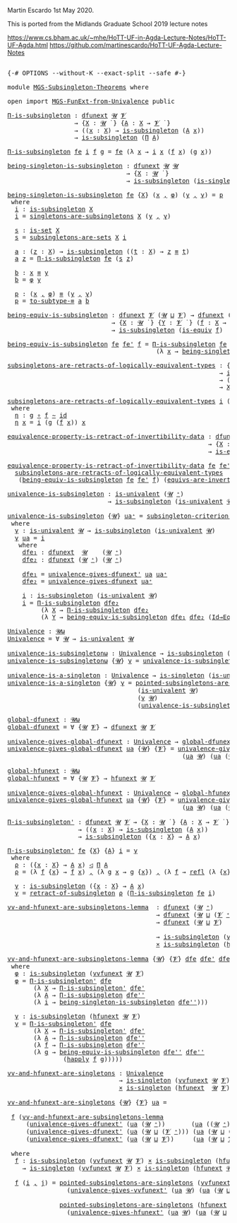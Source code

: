 Martin Escardo 1st May 2020.

This is ported from the Midlands Graduate School 2019 lecture notes

 https://www.cs.bham.ac.uk/~mhe/HoTT-UF-in-Agda-Lecture-Notes/HoTT-UF-Agda.html
 https://github.com/martinescardo/HoTT-UF-Agda-Lecture-Notes

<pre class="Agda">

<a id="256" class="Symbol">{-#</a> <a id="260" class="Keyword">OPTIONS</a> <a id="268" class="Pragma">--without-K</a> <a id="280" class="Pragma">--exact-split</a> <a id="294" class="Pragma">--safe</a> <a id="301" class="Symbol">#-}</a>

<a id="306" class="Keyword">module</a> <a id="313" href="MGS-Subsingleton-Theorems.html" class="Module">MGS-Subsingleton-Theorems</a> <a id="339" class="Keyword">where</a>

<a id="346" class="Keyword">open</a> <a id="351" class="Keyword">import</a> <a id="358" href="MGS-FunExt-from-Univalence.html" class="Module">MGS-FunExt-from-Univalence</a> <a id="385" class="Keyword">public</a>

<a id="Π-is-subsingleton"></a><a id="393" href="MGS-Subsingleton-Theorems.html#393" class="Function">Π-is-subsingleton</a> <a id="411" class="Symbol">:</a> <a id="413" href="MGS-FunExt-from-Univalence.html#2039" class="Function">dfunext</a> <a id="421" href="Universes.html#260" class="Generalizable">𝓤</a> <a id="423" href="Universes.html#262" class="Generalizable">𝓥</a>
                  <a id="443" class="Symbol">→</a> <a id="445" class="Symbol">{</a><a id="446" href="MGS-Subsingleton-Theorems.html#446" class="Bound">X</a> <a id="448" class="Symbol">:</a> <a id="450" href="Universes.html#260" class="Generalizable">𝓤</a> <a id="452" href="Universes.html#403" class="Function Operator">̇</a> <a id="454" class="Symbol">}</a> <a id="456" class="Symbol">{</a><a id="457" href="MGS-Subsingleton-Theorems.html#457" class="Bound">A</a> <a id="459" class="Symbol">:</a> <a id="461" href="MGS-Subsingleton-Theorems.html#446" class="Bound">X</a> <a id="463" class="Symbol">→</a> <a id="465" href="Universes.html#262" class="Generalizable">𝓥</a> <a id="467" href="Universes.html#403" class="Function Operator">̇</a> <a id="469" class="Symbol">}</a>
                  <a id="489" class="Symbol">→</a> <a id="491" class="Symbol">((</a><a id="493" href="MGS-Subsingleton-Theorems.html#493" class="Bound">x</a> <a id="495" class="Symbol">:</a> <a id="497" href="MGS-Subsingleton-Theorems.html#446" class="Bound">X</a><a id="498" class="Symbol">)</a> <a id="500" class="Symbol">→</a> <a id="502" href="MGS-Basic-UF.html#743" class="Function">is-subsingleton</a> <a id="518" class="Symbol">(</a><a id="519" href="MGS-Subsingleton-Theorems.html#457" class="Bound">A</a> <a id="521" href="MGS-Subsingleton-Theorems.html#493" class="Bound">x</a><a id="522" class="Symbol">))</a>
                  <a id="543" class="Symbol">→</a> <a id="545" href="MGS-Basic-UF.html#743" class="Function">is-subsingleton</a> <a id="561" class="Symbol">(</a><a id="562" href="MGS-MLTT.html#3562" class="Function">Π</a> <a id="564" href="MGS-Subsingleton-Theorems.html#457" class="Bound">A</a><a id="565" class="Symbol">)</a>

<a id="568" href="MGS-Subsingleton-Theorems.html#393" class="Function">Π-is-subsingleton</a> <a id="586" href="MGS-Subsingleton-Theorems.html#586" class="Bound">fe</a> <a id="589" href="MGS-Subsingleton-Theorems.html#589" class="Bound">i</a> <a id="591" href="MGS-Subsingleton-Theorems.html#591" class="Bound">f</a> <a id="593" href="MGS-Subsingleton-Theorems.html#593" class="Bound">g</a> <a id="595" class="Symbol">=</a> <a id="597" href="MGS-Subsingleton-Theorems.html#586" class="Bound">fe</a> <a id="600" class="Symbol">(λ</a> <a id="603" href="MGS-Subsingleton-Theorems.html#603" class="Bound">x</a> <a id="605" class="Symbol">→</a> <a id="607" href="MGS-Subsingleton-Theorems.html#589" class="Bound">i</a> <a id="609" href="MGS-Subsingleton-Theorems.html#603" class="Bound">x</a> <a id="611" class="Symbol">(</a><a id="612" href="MGS-Subsingleton-Theorems.html#591" class="Bound">f</a> <a id="614" href="MGS-Subsingleton-Theorems.html#603" class="Bound">x</a><a id="615" class="Symbol">)</a> <a id="617" class="Symbol">(</a><a id="618" href="MGS-Subsingleton-Theorems.html#593" class="Bound">g</a> <a id="620" href="MGS-Subsingleton-Theorems.html#603" class="Bound">x</a><a id="621" class="Symbol">))</a>

<a id="being-singleton-is-subsingleton"></a><a id="625" href="MGS-Subsingleton-Theorems.html#625" class="Function">being-singleton-is-subsingleton</a> <a id="657" class="Symbol">:</a> <a id="659" href="MGS-FunExt-from-Univalence.html#2039" class="Function">dfunext</a> <a id="667" href="Universes.html#260" class="Generalizable">𝓤</a> <a id="669" href="Universes.html#260" class="Generalizable">𝓤</a>
                                <a id="703" class="Symbol">→</a> <a id="705" class="Symbol">{</a><a id="706" href="MGS-Subsingleton-Theorems.html#706" class="Bound">X</a> <a id="708" class="Symbol">:</a> <a id="710" href="Universes.html#260" class="Generalizable">𝓤</a> <a id="712" href="Universes.html#403" class="Function Operator">̇</a> <a id="714" class="Symbol">}</a>
                                <a id="748" class="Symbol">→</a> <a id="750" href="MGS-Basic-UF.html#743" class="Function">is-subsingleton</a> <a id="766" class="Symbol">(</a><a id="767" href="MGS-Basic-UF.html#428" class="Function">is-singleton</a> <a id="780" href="MGS-Subsingleton-Theorems.html#706" class="Bound">X</a><a id="781" class="Symbol">)</a>

<a id="784" href="MGS-Subsingleton-Theorems.html#625" class="Function">being-singleton-is-subsingleton</a> <a id="816" href="MGS-Subsingleton-Theorems.html#816" class="Bound">fe</a> <a id="819" class="Symbol">{</a><a id="820" href="MGS-Subsingleton-Theorems.html#820" class="Bound">X</a><a id="821" class="Symbol">}</a> <a id="823" class="Symbol">(</a><a id="824" href="MGS-Subsingleton-Theorems.html#824" class="Bound">x</a> <a id="826" href="MGS-MLTT.html#2929" class="InductiveConstructor Operator">,</a> <a id="828" href="MGS-Subsingleton-Theorems.html#828" class="Bound">φ</a><a id="829" class="Symbol">)</a> <a id="831" class="Symbol">(</a><a id="832" href="MGS-Subsingleton-Theorems.html#832" class="Bound">y</a> <a id="834" href="MGS-MLTT.html#2929" class="InductiveConstructor Operator">,</a> <a id="836" href="MGS-Subsingleton-Theorems.html#836" class="Bound">γ</a><a id="837" class="Symbol">)</a> <a id="839" class="Symbol">=</a> <a id="841" href="MGS-Subsingleton-Theorems.html#1080" class="Function">p</a>
 <a id="844" class="Keyword">where</a>
  <a id="852" href="MGS-Subsingleton-Theorems.html#852" class="Function">i</a> <a id="854" class="Symbol">:</a> <a id="856" href="MGS-Basic-UF.html#743" class="Function">is-subsingleton</a> <a id="872" href="MGS-Subsingleton-Theorems.html#820" class="Bound">X</a>
  <a id="876" href="MGS-Subsingleton-Theorems.html#852" class="Function">i</a> <a id="878" class="Symbol">=</a> <a id="880" href="MGS-Basic-UF.html#886" class="Function">singletons-are-subsingletons</a> <a id="909" href="MGS-Subsingleton-Theorems.html#820" class="Bound">X</a> <a id="911" class="Symbol">(</a><a id="912" href="MGS-Subsingleton-Theorems.html#832" class="Bound">y</a> <a id="914" href="MGS-MLTT.html#2929" class="InductiveConstructor Operator">,</a> <a id="916" href="MGS-Subsingleton-Theorems.html#836" class="Bound">γ</a><a id="917" class="Symbol">)</a>

  <a id="922" href="MGS-Subsingleton-Theorems.html#922" class="Function">s</a> <a id="924" class="Symbol">:</a> <a id="926" href="MGS-Basic-UF.html#1929" class="Function">is-set</a> <a id="933" href="MGS-Subsingleton-Theorems.html#820" class="Bound">X</a>
  <a id="937" href="MGS-Subsingleton-Theorems.html#922" class="Function">s</a> <a id="939" class="Symbol">=</a> <a id="941" href="MGS-hlevels.html#2545" class="Function">subsingletons-are-sets</a> <a id="964" href="MGS-Subsingleton-Theorems.html#820" class="Bound">X</a> <a id="966" href="MGS-Subsingleton-Theorems.html#852" class="Function">i</a>

  <a id="971" href="MGS-Subsingleton-Theorems.html#971" class="Function">a</a> <a id="973" class="Symbol">:</a> <a id="975" class="Symbol">(</a><a id="976" href="MGS-Subsingleton-Theorems.html#976" class="Bound">z</a> <a id="978" class="Symbol">:</a> <a id="980" href="MGS-Subsingleton-Theorems.html#820" class="Bound">X</a><a id="981" class="Symbol">)</a> <a id="983" class="Symbol">→</a> <a id="985" href="MGS-Basic-UF.html#743" class="Function">is-subsingleton</a> <a id="1001" class="Symbol">((</a><a id="1003" href="MGS-Subsingleton-Theorems.html#1003" class="Bound">t</a> <a id="1005" class="Symbol">:</a> <a id="1007" href="MGS-Subsingleton-Theorems.html#820" class="Bound">X</a><a id="1008" class="Symbol">)</a> <a id="1010" class="Symbol">→</a> <a id="1012" href="MGS-Subsingleton-Theorems.html#976" class="Bound">z</a> <a id="1014" href="MGS-MLTT.html#4207" class="Datatype Operator">≡</a> <a id="1016" href="MGS-Subsingleton-Theorems.html#1003" class="Bound">t</a><a id="1017" class="Symbol">)</a>
  <a id="1021" href="MGS-Subsingleton-Theorems.html#971" class="Function">a</a> <a id="1023" href="MGS-Subsingleton-Theorems.html#1023" class="Bound">z</a> <a id="1025" class="Symbol">=</a> <a id="1027" href="MGS-Subsingleton-Theorems.html#393" class="Function">Π-is-subsingleton</a> <a id="1045" href="MGS-Subsingleton-Theorems.html#816" class="Bound">fe</a> <a id="1048" class="Symbol">(</a><a id="1049" href="MGS-Subsingleton-Theorems.html#922" class="Function">s</a> <a id="1051" href="MGS-Subsingleton-Theorems.html#1023" class="Bound">z</a><a id="1052" class="Symbol">)</a>

  <a id="1057" href="MGS-Subsingleton-Theorems.html#1057" class="Function">b</a> <a id="1059" class="Symbol">:</a> <a id="1061" href="MGS-Subsingleton-Theorems.html#824" class="Bound">x</a> <a id="1063" href="MGS-MLTT.html#4207" class="Datatype Operator">≡</a> <a id="1065" href="MGS-Subsingleton-Theorems.html#832" class="Bound">y</a>
  <a id="1069" href="MGS-Subsingleton-Theorems.html#1057" class="Function">b</a> <a id="1071" class="Symbol">=</a> <a id="1073" href="MGS-Subsingleton-Theorems.html#828" class="Bound">φ</a> <a id="1075" href="MGS-Subsingleton-Theorems.html#832" class="Bound">y</a>

  <a id="1080" href="MGS-Subsingleton-Theorems.html#1080" class="Function">p</a> <a id="1082" class="Symbol">:</a> <a id="1084" class="Symbol">(</a><a id="1085" href="MGS-Subsingleton-Theorems.html#824" class="Bound">x</a> <a id="1087" href="MGS-MLTT.html#2929" class="InductiveConstructor Operator">,</a> <a id="1089" href="MGS-Subsingleton-Theorems.html#828" class="Bound">φ</a><a id="1090" class="Symbol">)</a> <a id="1092" href="MGS-MLTT.html#4207" class="Datatype Operator">≡</a> <a id="1094" class="Symbol">(</a><a id="1095" href="MGS-Subsingleton-Theorems.html#832" class="Bound">y</a> <a id="1097" href="MGS-MLTT.html#2929" class="InductiveConstructor Operator">,</a> <a id="1099" href="MGS-Subsingleton-Theorems.html#836" class="Bound">γ</a><a id="1100" class="Symbol">)</a>
  <a id="1104" href="MGS-Subsingleton-Theorems.html#1080" class="Function">p</a> <a id="1106" class="Symbol">=</a> <a id="1108" href="MGS-Solved-Exercises.html#4076" class="Function">to-subtype-≡</a> <a id="1121" href="MGS-Subsingleton-Theorems.html#971" class="Function">a</a> <a id="1123" href="MGS-Subsingleton-Theorems.html#1057" class="Function">b</a>

<a id="being-equiv-is-subsingleton"></a><a id="1126" href="MGS-Subsingleton-Theorems.html#1126" class="Function">being-equiv-is-subsingleton</a> <a id="1154" class="Symbol">:</a> <a id="1156" href="MGS-FunExt-from-Univalence.html#2039" class="Function">dfunext</a> <a id="1164" href="Universes.html#262" class="Generalizable">𝓥</a> <a id="1166" class="Symbol">(</a><a id="1167" href="Universes.html#260" class="Generalizable">𝓤</a> <a id="1169" href="Agda.Primitive.html#636" class="Primitive Operator">⊔</a> <a id="1171" href="Universes.html#262" class="Generalizable">𝓥</a><a id="1172" class="Symbol">)</a> <a id="1174" class="Symbol">→</a> <a id="1176" href="MGS-FunExt-from-Univalence.html#2039" class="Function">dfunext</a> <a id="1184" class="Symbol">(</a><a id="1185" href="Universes.html#260" class="Generalizable">𝓤</a> <a id="1187" href="Agda.Primitive.html#636" class="Primitive Operator">⊔</a> <a id="1189" href="Universes.html#262" class="Generalizable">𝓥</a><a id="1190" class="Symbol">)</a> <a id="1192" class="Symbol">(</a><a id="1193" href="Universes.html#260" class="Generalizable">𝓤</a> <a id="1195" href="Agda.Primitive.html#636" class="Primitive Operator">⊔</a> <a id="1197" href="Universes.html#262" class="Generalizable">𝓥</a><a id="1198" class="Symbol">)</a>
                            <a id="1228" class="Symbol">→</a> <a id="1230" class="Symbol">{</a><a id="1231" href="MGS-Subsingleton-Theorems.html#1231" class="Bound">X</a> <a id="1233" class="Symbol">:</a> <a id="1235" href="Universes.html#260" class="Generalizable">𝓤</a> <a id="1237" href="Universes.html#403" class="Function Operator">̇</a> <a id="1239" class="Symbol">}</a> <a id="1241" class="Symbol">{</a><a id="1242" href="MGS-Subsingleton-Theorems.html#1242" class="Bound">Y</a> <a id="1244" class="Symbol">:</a> <a id="1246" href="Universes.html#262" class="Generalizable">𝓥</a> <a id="1248" href="Universes.html#403" class="Function Operator">̇</a> <a id="1250" class="Symbol">}</a> <a id="1252" class="Symbol">(</a><a id="1253" href="MGS-Subsingleton-Theorems.html#1253" class="Bound">f</a> <a id="1255" class="Symbol">:</a> <a id="1257" href="MGS-Subsingleton-Theorems.html#1231" class="Bound">X</a> <a id="1259" class="Symbol">→</a> <a id="1261" href="MGS-Subsingleton-Theorems.html#1242" class="Bound">Y</a><a id="1262" class="Symbol">)</a>
                            <a id="1292" class="Symbol">→</a> <a id="1294" href="MGS-Basic-UF.html#743" class="Function">is-subsingleton</a> <a id="1310" class="Symbol">(</a><a id="1311" href="MGS-Equivalences.html#868" class="Function">is-equiv</a> <a id="1320" href="MGS-Subsingleton-Theorems.html#1253" class="Bound">f</a><a id="1321" class="Symbol">)</a>

<a id="1324" href="MGS-Subsingleton-Theorems.html#1126" class="Function">being-equiv-is-subsingleton</a> <a id="1352" href="MGS-Subsingleton-Theorems.html#1352" class="Bound">fe</a> <a id="1355" href="MGS-Subsingleton-Theorems.html#1355" class="Bound">fe&#39;</a> <a id="1359" href="MGS-Subsingleton-Theorems.html#1359" class="Bound">f</a> <a id="1361" class="Symbol">=</a> <a id="1363" href="MGS-Subsingleton-Theorems.html#393" class="Function">Π-is-subsingleton</a> <a id="1381" href="MGS-Subsingleton-Theorems.html#1352" class="Bound">fe</a>
                                        <a id="1424" class="Symbol">(λ</a> <a id="1427" href="MGS-Subsingleton-Theorems.html#1427" class="Bound">x</a> <a id="1429" class="Symbol">→</a> <a id="1431" href="MGS-Subsingleton-Theorems.html#625" class="Function">being-singleton-is-subsingleton</a> <a id="1463" href="MGS-Subsingleton-Theorems.html#1355" class="Bound">fe&#39;</a><a id="1466" class="Symbol">)</a>

<a id="subsingletons-are-retracts-of-logically-equivalent-types"></a><a id="1469" href="MGS-Subsingleton-Theorems.html#1469" class="Function">subsingletons-are-retracts-of-logically-equivalent-types</a> <a id="1526" class="Symbol">:</a> <a id="1528" class="Symbol">{</a><a id="1529" href="MGS-Subsingleton-Theorems.html#1529" class="Bound">X</a> <a id="1531" class="Symbol">:</a> <a id="1533" href="Universes.html#260" class="Generalizable">𝓤</a> <a id="1535" href="Universes.html#403" class="Function Operator">̇</a> <a id="1537" class="Symbol">}</a> <a id="1539" class="Symbol">{</a><a id="1540" href="MGS-Subsingleton-Theorems.html#1540" class="Bound">Y</a> <a id="1542" class="Symbol">:</a> <a id="1544" href="Universes.html#262" class="Generalizable">𝓥</a> <a id="1546" href="Universes.html#403" class="Function Operator">̇</a> <a id="1548" class="Symbol">}</a>
                                                         <a id="1607" class="Symbol">→</a> <a id="1609" href="MGS-Basic-UF.html#743" class="Function">is-subsingleton</a> <a id="1625" href="MGS-Subsingleton-Theorems.html#1529" class="Bound">X</a>
                                                         <a id="1684" class="Symbol">→</a> <a id="1686" class="Symbol">(</a><a id="1687" href="MGS-Subsingleton-Theorems.html#1529" class="Bound">X</a> <a id="1689" href="MGS-MLTT.html#7080" class="Function Operator">⇔</a> <a id="1691" href="MGS-Subsingleton-Theorems.html#1540" class="Bound">Y</a><a id="1692" class="Symbol">)</a>
                                                         <a id="1751" class="Symbol">→</a> <a id="1753" href="MGS-Subsingleton-Theorems.html#1529" class="Bound">X</a> <a id="1755" href="MGS-Retracts.html#480" class="Function Operator">◁</a> <a id="1757" href="MGS-Subsingleton-Theorems.html#1540" class="Bound">Y</a>

<a id="1760" href="MGS-Subsingleton-Theorems.html#1469" class="Function">subsingletons-are-retracts-of-logically-equivalent-types</a> <a id="1817" href="MGS-Subsingleton-Theorems.html#1817" class="Bound">i</a> <a id="1819" class="Symbol">(</a><a id="1820" href="MGS-Subsingleton-Theorems.html#1820" class="Bound">f</a> <a id="1822" href="MGS-MLTT.html#2929" class="InductiveConstructor Operator">,</a> <a id="1824" href="MGS-Subsingleton-Theorems.html#1824" class="Bound">g</a><a id="1825" class="Symbol">)</a> <a id="1827" class="Symbol">=</a> <a id="1829" href="MGS-Subsingleton-Theorems.html#1824" class="Bound">g</a> <a id="1831" href="MGS-MLTT.html#2929" class="InductiveConstructor Operator">,</a> <a id="1833" href="MGS-Subsingleton-Theorems.html#1820" class="Bound">f</a> <a id="1835" href="MGS-MLTT.html#2929" class="InductiveConstructor Operator">,</a> <a id="1837" href="MGS-Subsingleton-Theorems.html#1848" class="Function">η</a>
 <a id="1840" class="Keyword">where</a>
  <a id="1848" href="MGS-Subsingleton-Theorems.html#1848" class="Function">η</a> <a id="1850" class="Symbol">:</a> <a id="1852" href="MGS-Subsingleton-Theorems.html#1824" class="Bound">g</a> <a id="1854" href="MGS-MLTT.html#3813" class="Function Operator">∘</a> <a id="1856" href="MGS-Subsingleton-Theorems.html#1820" class="Bound">f</a> <a id="1858" href="MGS-MLTT.html#6747" class="Function Operator">∼</a> <a id="1860" href="MGS-MLTT.html#3744" class="Function">id</a>
  <a id="1865" href="MGS-Subsingleton-Theorems.html#1848" class="Function">η</a> <a id="1867" href="MGS-Subsingleton-Theorems.html#1867" class="Bound">x</a> <a id="1869" class="Symbol">=</a> <a id="1871" href="MGS-Subsingleton-Theorems.html#1817" class="Bound">i</a> <a id="1873" class="Symbol">(</a><a id="1874" href="MGS-Subsingleton-Theorems.html#1824" class="Bound">g</a> <a id="1876" class="Symbol">(</a><a id="1877" href="MGS-Subsingleton-Theorems.html#1820" class="Bound">f</a> <a id="1879" href="MGS-Subsingleton-Theorems.html#1867" class="Bound">x</a><a id="1880" class="Symbol">))</a> <a id="1883" href="MGS-Subsingleton-Theorems.html#1867" class="Bound">x</a>

<a id="equivalence-property-is-retract-of-invertibility-data"></a><a id="1886" href="MGS-Subsingleton-Theorems.html#1886" class="Function">equivalence-property-is-retract-of-invertibility-data</a> <a id="1940" class="Symbol">:</a> <a id="1942" href="MGS-FunExt-from-Univalence.html#2039" class="Function">dfunext</a> <a id="1950" href="Universes.html#262" class="Generalizable">𝓥</a> <a id="1952" class="Symbol">(</a><a id="1953" href="Universes.html#260" class="Generalizable">𝓤</a> <a id="1955" href="Agda.Primitive.html#636" class="Primitive Operator">⊔</a> <a id="1957" href="Universes.html#262" class="Generalizable">𝓥</a><a id="1958" class="Symbol">)</a> <a id="1960" class="Symbol">→</a> <a id="1962" href="MGS-FunExt-from-Univalence.html#2039" class="Function">dfunext</a> <a id="1970" class="Symbol">(</a><a id="1971" href="Universes.html#260" class="Generalizable">𝓤</a> <a id="1973" href="Agda.Primitive.html#636" class="Primitive Operator">⊔</a> <a id="1975" href="Universes.html#262" class="Generalizable">𝓥</a><a id="1976" class="Symbol">)</a> <a id="1978" class="Symbol">(</a><a id="1979" href="Universes.html#260" class="Generalizable">𝓤</a> <a id="1981" href="Agda.Primitive.html#636" class="Primitive Operator">⊔</a> <a id="1983" href="Universes.html#262" class="Generalizable">𝓥</a><a id="1984" class="Symbol">)</a>
                                                      <a id="2040" class="Symbol">→</a> <a id="2042" class="Symbol">{</a><a id="2043" href="MGS-Subsingleton-Theorems.html#2043" class="Bound">X</a> <a id="2045" class="Symbol">:</a> <a id="2047" href="Universes.html#260" class="Generalizable">𝓤</a> <a id="2049" href="Universes.html#403" class="Function Operator">̇</a> <a id="2051" class="Symbol">}</a> <a id="2053" class="Symbol">{</a><a id="2054" href="MGS-Subsingleton-Theorems.html#2054" class="Bound">Y</a> <a id="2056" class="Symbol">:</a> <a id="2058" href="Universes.html#262" class="Generalizable">𝓥</a> <a id="2060" href="Universes.html#403" class="Function Operator">̇</a> <a id="2062" class="Symbol">}</a> <a id="2064" class="Symbol">(</a><a id="2065" href="MGS-Subsingleton-Theorems.html#2065" class="Bound">f</a> <a id="2067" class="Symbol">:</a> <a id="2069" href="MGS-Subsingleton-Theorems.html#2043" class="Bound">X</a> <a id="2071" class="Symbol">→</a> <a id="2073" href="MGS-Subsingleton-Theorems.html#2054" class="Bound">Y</a><a id="2074" class="Symbol">)</a>
                                                      <a id="2130" class="Symbol">→</a> <a id="2132" href="MGS-Equivalences.html#868" class="Function">is-equiv</a> <a id="2141" href="MGS-Subsingleton-Theorems.html#2065" class="Bound">f</a> <a id="2143" href="MGS-Retracts.html#480" class="Function Operator">◁</a> <a id="2145" href="MGS-Equivalences.html#370" class="Function">invertible</a> <a id="2156" href="MGS-Subsingleton-Theorems.html#2065" class="Bound">f</a>

<a id="2159" href="MGS-Subsingleton-Theorems.html#1886" class="Function">equivalence-property-is-retract-of-invertibility-data</a> <a id="2213" href="MGS-Subsingleton-Theorems.html#2213" class="Bound">fe</a> <a id="2216" href="MGS-Subsingleton-Theorems.html#2216" class="Bound">fe&#39;</a> <a id="2220" href="MGS-Subsingleton-Theorems.html#2220" class="Bound">f</a> <a id="2222" class="Symbol">=</a>
  <a id="2226" href="MGS-Subsingleton-Theorems.html#1469" class="Function">subsingletons-are-retracts-of-logically-equivalent-types</a>
   <a id="2286" class="Symbol">(</a><a id="2287" href="MGS-Subsingleton-Theorems.html#1126" class="Function">being-equiv-is-subsingleton</a> <a id="2315" href="MGS-Subsingleton-Theorems.html#2213" class="Bound">fe</a> <a id="2318" href="MGS-Subsingleton-Theorems.html#2216" class="Bound">fe&#39;</a> <a id="2322" href="MGS-Subsingleton-Theorems.html#2220" class="Bound">f</a><a id="2323" class="Symbol">)</a> <a id="2325" class="Symbol">(</a><a id="2326" href="MGS-Equivalences.html#1862" class="Function">equivs-are-invertible</a> <a id="2348" href="MGS-Subsingleton-Theorems.html#2220" class="Bound">f</a> <a id="2350" href="MGS-MLTT.html#2929" class="InductiveConstructor Operator">,</a> <a id="2352" href="MGS-Equivalences.html#2127" class="Function">invertibles-are-equivs</a> <a id="2375" href="MGS-Subsingleton-Theorems.html#2220" class="Bound">f</a><a id="2376" class="Symbol">)</a>

<a id="univalence-is-subsingleton"></a><a id="2379" href="MGS-Subsingleton-Theorems.html#2379" class="Function">univalence-is-subsingleton</a> <a id="2406" class="Symbol">:</a> <a id="2408" href="MGS-Univalence.html#438" class="Function">is-univalent</a> <a id="2421" class="Symbol">(</a><a id="2422" href="Universes.html#260" class="Generalizable">𝓤</a> <a id="2424" href="Universes.html#181" class="Primitive Operator">⁺</a><a id="2425" class="Symbol">)</a>
                           <a id="2454" class="Symbol">→</a> <a id="2456" href="MGS-Basic-UF.html#743" class="Function">is-subsingleton</a> <a id="2472" class="Symbol">(</a><a id="2473" href="MGS-Univalence.html#438" class="Function">is-univalent</a> <a id="2486" href="Universes.html#260" class="Generalizable">𝓤</a><a id="2487" class="Symbol">)</a>

<a id="2490" href="MGS-Subsingleton-Theorems.html#2379" class="Function">univalence-is-subsingleton</a> <a id="2517" class="Symbol">{</a><a id="2518" href="MGS-Subsingleton-Theorems.html#2518" class="Bound">𝓤</a><a id="2519" class="Symbol">}</a> <a id="2521" href="MGS-Subsingleton-Theorems.html#2521" class="Bound">ua⁺</a> <a id="2525" class="Symbol">=</a> <a id="2527" href="MGS-Solved-Exercises.html#504" class="Function">subsingleton-criterion&#39;</a> <a id="2551" href="MGS-Subsingleton-Theorems.html#2562" class="Function">γ</a>
 <a id="2554" class="Keyword">where</a>
  <a id="2562" href="MGS-Subsingleton-Theorems.html#2562" class="Function">γ</a> <a id="2564" class="Symbol">:</a> <a id="2566" href="MGS-Univalence.html#438" class="Function">is-univalent</a> <a id="2579" href="MGS-Subsingleton-Theorems.html#2518" class="Bound">𝓤</a> <a id="2581" class="Symbol">→</a> <a id="2583" href="MGS-Basic-UF.html#743" class="Function">is-subsingleton</a> <a id="2599" class="Symbol">(</a><a id="2600" href="MGS-Univalence.html#438" class="Function">is-univalent</a> <a id="2613" href="MGS-Subsingleton-Theorems.html#2518" class="Bound">𝓤</a><a id="2614" class="Symbol">)</a>
  <a id="2618" href="MGS-Subsingleton-Theorems.html#2562" class="Function">γ</a> <a id="2620" href="MGS-Subsingleton-Theorems.html#2620" class="Bound">ua</a> <a id="2623" class="Symbol">=</a> <a id="2625" href="MGS-Subsingleton-Theorems.html#2788" class="Function">i</a>
   <a id="2630" class="Keyword">where</a>
    <a id="2640" href="MGS-Subsingleton-Theorems.html#2640" class="Function">dfe₁</a> <a id="2645" class="Symbol">:</a> <a id="2647" href="MGS-FunExt-from-Univalence.html#2039" class="Function">dfunext</a>  <a id="2656" href="MGS-Subsingleton-Theorems.html#2518" class="Bound">𝓤</a>    <a id="2661" class="Symbol">(</a><a id="2662" href="MGS-Subsingleton-Theorems.html#2518" class="Bound">𝓤</a> <a id="2664" href="Universes.html#181" class="Primitive Operator">⁺</a><a id="2665" class="Symbol">)</a>
    <a id="2671" href="MGS-Subsingleton-Theorems.html#2671" class="Function">dfe₂</a> <a id="2676" class="Symbol">:</a> <a id="2678" href="MGS-FunExt-from-Univalence.html#2039" class="Function">dfunext</a> <a id="2686" class="Symbol">(</a><a id="2687" href="MGS-Subsingleton-Theorems.html#2518" class="Bound">𝓤</a> <a id="2689" href="Universes.html#181" class="Primitive Operator">⁺</a><a id="2690" class="Symbol">)</a> <a id="2692" class="Symbol">(</a><a id="2693" href="MGS-Subsingleton-Theorems.html#2518" class="Bound">𝓤</a> <a id="2695" href="Universes.html#181" class="Primitive Operator">⁺</a><a id="2696" class="Symbol">)</a>

    <a id="2703" href="MGS-Subsingleton-Theorems.html#2640" class="Function">dfe₁</a> <a id="2708" class="Symbol">=</a> <a id="2710" href="MGS-FunExt-from-Univalence.html#5377" class="Function">univalence-gives-dfunext&#39;</a> <a id="2736" href="MGS-Subsingleton-Theorems.html#2620" class="Bound">ua</a> <a id="2739" href="MGS-Subsingleton-Theorems.html#2521" class="Bound">ua⁺</a>
    <a id="2747" href="MGS-Subsingleton-Theorems.html#2671" class="Function">dfe₂</a> <a id="2752" class="Symbol">=</a> <a id="2754" href="MGS-FunExt-from-Univalence.html#5683" class="Function">univalence-gives-dfunext</a> <a id="2779" href="MGS-Subsingleton-Theorems.html#2521" class="Bound">ua⁺</a>

    <a id="2788" href="MGS-Subsingleton-Theorems.html#2788" class="Function">i</a> <a id="2790" class="Symbol">:</a> <a id="2792" href="MGS-Basic-UF.html#743" class="Function">is-subsingleton</a> <a id="2808" class="Symbol">(</a><a id="2809" href="MGS-Univalence.html#438" class="Function">is-univalent</a> <a id="2822" href="MGS-Subsingleton-Theorems.html#2518" class="Bound">𝓤</a><a id="2823" class="Symbol">)</a>
    <a id="2829" href="MGS-Subsingleton-Theorems.html#2788" class="Function">i</a> <a id="2831" class="Symbol">=</a> <a id="2833" href="MGS-Subsingleton-Theorems.html#393" class="Function">Π-is-subsingleton</a> <a id="2851" href="MGS-Subsingleton-Theorems.html#2671" class="Function">dfe₂</a>
         <a id="2865" class="Symbol">(λ</a> <a id="2868" href="MGS-Subsingleton-Theorems.html#2868" class="Bound">X</a> <a id="2870" class="Symbol">→</a> <a id="2872" href="MGS-Subsingleton-Theorems.html#393" class="Function">Π-is-subsingleton</a> <a id="2890" href="MGS-Subsingleton-Theorems.html#2671" class="Function">dfe₂</a>
         <a id="2904" class="Symbol">(λ</a> <a id="2907" href="MGS-Subsingleton-Theorems.html#2907" class="Bound">Y</a> <a id="2909" class="Symbol">→</a> <a id="2911" href="MGS-Subsingleton-Theorems.html#1126" class="Function">being-equiv-is-subsingleton</a> <a id="2939" href="MGS-Subsingleton-Theorems.html#2640" class="Function">dfe₁</a> <a id="2944" href="MGS-Subsingleton-Theorems.html#2671" class="Function">dfe₂</a> <a id="2949" class="Symbol">(</a><a id="2950" href="MGS-Univalence.html#372" class="Function">Id→Eq</a> <a id="2956" href="MGS-Subsingleton-Theorems.html#2868" class="Bound">X</a> <a id="2958" href="MGS-Subsingleton-Theorems.html#2907" class="Bound">Y</a><a id="2959" class="Symbol">)))</a>

<a id="Univalence"></a><a id="2964" href="MGS-Subsingleton-Theorems.html#2964" class="Function">Univalence</a> <a id="2975" class="Symbol">:</a> <a id="2977" href="Universes.html#234" class="Primitive">𝓤ω</a>
<a id="2980" href="MGS-Subsingleton-Theorems.html#2964" class="Function">Univalence</a> <a id="2991" class="Symbol">=</a> <a id="2993" class="Symbol">∀</a> <a id="2995" href="MGS-Subsingleton-Theorems.html#2995" class="Bound">𝓤</a> <a id="2997" class="Symbol">→</a> <a id="2999" href="MGS-Univalence.html#438" class="Function">is-univalent</a> <a id="3012" href="MGS-Subsingleton-Theorems.html#2995" class="Bound">𝓤</a>

<a id="univalence-is-subsingletonω"></a><a id="3015" href="MGS-Subsingleton-Theorems.html#3015" class="Function">univalence-is-subsingletonω</a> <a id="3043" class="Symbol">:</a> <a id="3045" href="MGS-Subsingleton-Theorems.html#2964" class="Function">Univalence</a> <a id="3056" class="Symbol">→</a> <a id="3058" href="MGS-Basic-UF.html#743" class="Function">is-subsingleton</a> <a id="3074" class="Symbol">(</a><a id="3075" href="MGS-Univalence.html#438" class="Function">is-univalent</a> <a id="3088" href="Universes.html#260" class="Generalizable">𝓤</a><a id="3089" class="Symbol">)</a>
<a id="3091" href="MGS-Subsingleton-Theorems.html#3015" class="Function">univalence-is-subsingletonω</a> <a id="3119" class="Symbol">{</a><a id="3120" href="MGS-Subsingleton-Theorems.html#3120" class="Bound">𝓤</a><a id="3121" class="Symbol">}</a> <a id="3123" href="MGS-Subsingleton-Theorems.html#3123" class="Bound">γ</a> <a id="3125" class="Symbol">=</a> <a id="3127" href="MGS-Subsingleton-Theorems.html#2379" class="Function">univalence-is-subsingleton</a> <a id="3154" class="Symbol">(</a><a id="3155" href="MGS-Subsingleton-Theorems.html#3123" class="Bound">γ</a> <a id="3157" class="Symbol">(</a><a id="3158" href="MGS-Subsingleton-Theorems.html#3120" class="Bound">𝓤</a> <a id="3160" href="Universes.html#181" class="Primitive Operator">⁺</a><a id="3161" class="Symbol">))</a>

<a id="univalence-is-a-singleton"></a><a id="3165" href="MGS-Subsingleton-Theorems.html#3165" class="Function">univalence-is-a-singleton</a> <a id="3191" class="Symbol">:</a> <a id="3193" href="MGS-Subsingleton-Theorems.html#2964" class="Function">Univalence</a> <a id="3204" class="Symbol">→</a> <a id="3206" href="MGS-Basic-UF.html#428" class="Function">is-singleton</a> <a id="3219" class="Symbol">(</a><a id="3220" href="MGS-Univalence.html#438" class="Function">is-univalent</a> <a id="3233" href="Universes.html#260" class="Generalizable">𝓤</a><a id="3234" class="Symbol">)</a>
<a id="3236" href="MGS-Subsingleton-Theorems.html#3165" class="Function">univalence-is-a-singleton</a> <a id="3262" class="Symbol">{</a><a id="3263" href="MGS-Subsingleton-Theorems.html#3263" class="Bound">𝓤</a><a id="3264" class="Symbol">}</a> <a id="3266" href="MGS-Subsingleton-Theorems.html#3266" class="Bound">γ</a> <a id="3268" class="Symbol">=</a> <a id="3270" href="MGS-Basic-UF.html#1240" class="Function">pointed-subsingletons-are-singletons</a>
                                   <a id="3342" class="Symbol">(</a><a id="3343" href="MGS-Univalence.html#438" class="Function">is-univalent</a> <a id="3356" href="MGS-Subsingleton-Theorems.html#3263" class="Bound">𝓤</a><a id="3357" class="Symbol">)</a>
                                   <a id="3394" class="Symbol">(</a><a id="3395" href="MGS-Subsingleton-Theorems.html#3266" class="Bound">γ</a> <a id="3397" href="MGS-Subsingleton-Theorems.html#3263" class="Bound">𝓤</a><a id="3398" class="Symbol">)</a>
                                   <a id="3435" class="Symbol">(</a><a id="3436" href="MGS-Subsingleton-Theorems.html#3015" class="Function">univalence-is-subsingletonω</a> <a id="3464" href="MGS-Subsingleton-Theorems.html#3266" class="Bound">γ</a><a id="3465" class="Symbol">)</a>

<a id="global-dfunext"></a><a id="3468" href="MGS-Subsingleton-Theorems.html#3468" class="Function">global-dfunext</a> <a id="3483" class="Symbol">:</a> <a id="3485" href="Universes.html#234" class="Primitive">𝓤ω</a>
<a id="3488" href="MGS-Subsingleton-Theorems.html#3468" class="Function">global-dfunext</a> <a id="3503" class="Symbol">=</a> <a id="3505" class="Symbol">∀</a> <a id="3507" class="Symbol">{</a><a id="3508" href="MGS-Subsingleton-Theorems.html#3508" class="Bound">𝓤</a> <a id="3510" href="MGS-Subsingleton-Theorems.html#3510" class="Bound">𝓥</a><a id="3511" class="Symbol">}</a> <a id="3513" class="Symbol">→</a> <a id="3515" href="MGS-FunExt-from-Univalence.html#2039" class="Function">dfunext</a> <a id="3523" href="MGS-Subsingleton-Theorems.html#3508" class="Bound">𝓤</a> <a id="3525" href="MGS-Subsingleton-Theorems.html#3510" class="Bound">𝓥</a>

<a id="univalence-gives-global-dfunext"></a><a id="3528" href="MGS-Subsingleton-Theorems.html#3528" class="Function">univalence-gives-global-dfunext</a> <a id="3560" class="Symbol">:</a> <a id="3562" href="MGS-Subsingleton-Theorems.html#2964" class="Function">Univalence</a> <a id="3573" class="Symbol">→</a> <a id="3575" href="MGS-Subsingleton-Theorems.html#3468" class="Function">global-dfunext</a>
<a id="3590" href="MGS-Subsingleton-Theorems.html#3528" class="Function">univalence-gives-global-dfunext</a> <a id="3622" href="MGS-Subsingleton-Theorems.html#3622" class="Bound">ua</a> <a id="3625" class="Symbol">{</a><a id="3626" href="MGS-Subsingleton-Theorems.html#3626" class="Bound">𝓤</a><a id="3627" class="Symbol">}</a> <a id="3629" class="Symbol">{</a><a id="3630" href="MGS-Subsingleton-Theorems.html#3630" class="Bound">𝓥</a><a id="3631" class="Symbol">}</a> <a id="3633" class="Symbol">=</a> <a id="3635" href="MGS-FunExt-from-Univalence.html#5377" class="Function">univalence-gives-dfunext&#39;</a>
                                               <a id="3708" class="Symbol">(</a><a id="3709" href="MGS-Subsingleton-Theorems.html#3622" class="Bound">ua</a> <a id="3712" href="MGS-Subsingleton-Theorems.html#3626" class="Bound">𝓤</a><a id="3713" class="Symbol">)</a> <a id="3715" class="Symbol">(</a><a id="3716" href="MGS-Subsingleton-Theorems.html#3622" class="Bound">ua</a> <a id="3719" class="Symbol">(</a><a id="3720" href="MGS-Subsingleton-Theorems.html#3626" class="Bound">𝓤</a> <a id="3722" href="Agda.Primitive.html#636" class="Primitive Operator">⊔</a> <a id="3724" href="MGS-Subsingleton-Theorems.html#3630" class="Bound">𝓥</a><a id="3725" class="Symbol">))</a>

<a id="global-hfunext"></a><a id="3729" href="MGS-Subsingleton-Theorems.html#3729" class="Function">global-hfunext</a> <a id="3744" class="Symbol">:</a> <a id="3746" href="Universes.html#234" class="Primitive">𝓤ω</a>
<a id="3749" href="MGS-Subsingleton-Theorems.html#3729" class="Function">global-hfunext</a> <a id="3764" class="Symbol">=</a> <a id="3766" class="Symbol">∀</a> <a id="3768" class="Symbol">{</a><a id="3769" href="MGS-Subsingleton-Theorems.html#3769" class="Bound">𝓤</a> <a id="3771" href="MGS-Subsingleton-Theorems.html#3771" class="Bound">𝓥</a><a id="3772" class="Symbol">}</a> <a id="3774" class="Symbol">→</a> <a id="3776" href="MGS-FunExt-from-Univalence.html#2235" class="Function">hfunext</a> <a id="3784" href="MGS-Subsingleton-Theorems.html#3769" class="Bound">𝓤</a> <a id="3786" href="MGS-Subsingleton-Theorems.html#3771" class="Bound">𝓥</a>

<a id="univalence-gives-global-hfunext"></a><a id="3789" href="MGS-Subsingleton-Theorems.html#3789" class="Function">univalence-gives-global-hfunext</a> <a id="3821" class="Symbol">:</a> <a id="3823" href="MGS-Subsingleton-Theorems.html#2964" class="Function">Univalence</a> <a id="3834" class="Symbol">→</a> <a id="3836" href="MGS-Subsingleton-Theorems.html#3729" class="Function">global-hfunext</a>
<a id="3851" href="MGS-Subsingleton-Theorems.html#3789" class="Function">univalence-gives-global-hfunext</a> <a id="3883" href="MGS-Subsingleton-Theorems.html#3883" class="Bound">ua</a> <a id="3886" class="Symbol">{</a><a id="3887" href="MGS-Subsingleton-Theorems.html#3887" class="Bound">𝓤</a><a id="3888" class="Symbol">}</a> <a id="3890" class="Symbol">{</a><a id="3891" href="MGS-Subsingleton-Theorems.html#3891" class="Bound">𝓥</a><a id="3892" class="Symbol">}</a> <a id="3894" class="Symbol">=</a> <a id="3896" href="MGS-FunExt-from-Univalence.html#5459" class="Function">univalence-gives-hfunext&#39;</a>
                                               <a id="3969" class="Symbol">(</a><a id="3970" href="MGS-Subsingleton-Theorems.html#3883" class="Bound">ua</a> <a id="3973" href="MGS-Subsingleton-Theorems.html#3887" class="Bound">𝓤</a><a id="3974" class="Symbol">)</a> <a id="3976" class="Symbol">(</a><a id="3977" href="MGS-Subsingleton-Theorems.html#3883" class="Bound">ua</a> <a id="3980" class="Symbol">(</a><a id="3981" href="MGS-Subsingleton-Theorems.html#3887" class="Bound">𝓤</a> <a id="3983" href="Agda.Primitive.html#636" class="Primitive Operator">⊔</a> <a id="3985" href="MGS-Subsingleton-Theorems.html#3891" class="Bound">𝓥</a><a id="3986" class="Symbol">))</a>

<a id="Π-is-subsingleton&#39;"></a><a id="3990" href="MGS-Subsingleton-Theorems.html#3990" class="Function">Π-is-subsingleton&#39;</a> <a id="4009" class="Symbol">:</a> <a id="4011" href="MGS-FunExt-from-Univalence.html#2039" class="Function">dfunext</a> <a id="4019" href="Universes.html#260" class="Generalizable">𝓤</a> <a id="4021" href="Universes.html#262" class="Generalizable">𝓥</a> <a id="4023" class="Symbol">→</a> <a id="4025" class="Symbol">{</a><a id="4026" href="MGS-Subsingleton-Theorems.html#4026" class="Bound">X</a> <a id="4028" class="Symbol">:</a> <a id="4030" href="Universes.html#260" class="Generalizable">𝓤</a> <a id="4032" href="Universes.html#403" class="Function Operator">̇</a> <a id="4034" class="Symbol">}</a> <a id="4036" class="Symbol">{</a><a id="4037" href="MGS-Subsingleton-Theorems.html#4037" class="Bound">A</a> <a id="4039" class="Symbol">:</a> <a id="4041" href="MGS-Subsingleton-Theorems.html#4026" class="Bound">X</a> <a id="4043" class="Symbol">→</a> <a id="4045" href="Universes.html#262" class="Generalizable">𝓥</a> <a id="4047" href="Universes.html#403" class="Function Operator">̇</a> <a id="4049" class="Symbol">}</a>
                   <a id="4070" class="Symbol">→</a> <a id="4072" class="Symbol">((</a><a id="4074" href="MGS-Subsingleton-Theorems.html#4074" class="Bound">x</a> <a id="4076" class="Symbol">:</a> <a id="4078" href="MGS-Subsingleton-Theorems.html#4026" class="Bound">X</a><a id="4079" class="Symbol">)</a> <a id="4081" class="Symbol">→</a> <a id="4083" href="MGS-Basic-UF.html#743" class="Function">is-subsingleton</a> <a id="4099" class="Symbol">(</a><a id="4100" href="MGS-Subsingleton-Theorems.html#4037" class="Bound">A</a> <a id="4102" href="MGS-Subsingleton-Theorems.html#4074" class="Bound">x</a><a id="4103" class="Symbol">))</a>
                   <a id="4125" class="Symbol">→</a> <a id="4127" href="MGS-Basic-UF.html#743" class="Function">is-subsingleton</a> <a id="4143" class="Symbol">({</a><a id="4145" href="MGS-Subsingleton-Theorems.html#4145" class="Bound">x</a> <a id="4147" class="Symbol">:</a> <a id="4149" href="MGS-Subsingleton-Theorems.html#4026" class="Bound">X</a><a id="4150" class="Symbol">}</a> <a id="4152" class="Symbol">→</a> <a id="4154" href="MGS-Subsingleton-Theorems.html#4037" class="Bound">A</a> <a id="4156" href="MGS-Subsingleton-Theorems.html#4145" class="Bound">x</a><a id="4157" class="Symbol">)</a>

<a id="4160" href="MGS-Subsingleton-Theorems.html#3990" class="Function">Π-is-subsingleton&#39;</a> <a id="4179" href="MGS-Subsingleton-Theorems.html#4179" class="Bound">fe</a> <a id="4182" class="Symbol">{</a><a id="4183" href="MGS-Subsingleton-Theorems.html#4183" class="Bound">X</a><a id="4184" class="Symbol">}</a> <a id="4186" class="Symbol">{</a><a id="4187" href="MGS-Subsingleton-Theorems.html#4187" class="Bound">A</a><a id="4188" class="Symbol">}</a> <a id="4190" href="MGS-Subsingleton-Theorems.html#4190" class="Bound">i</a> <a id="4192" class="Symbol">=</a> <a id="4194" href="MGS-Subsingleton-Theorems.html#4301" class="Function">γ</a>
 <a id="4197" class="Keyword">where</a>
  <a id="4205" href="MGS-Subsingleton-Theorems.html#4205" class="Function">ρ</a> <a id="4207" class="Symbol">:</a> <a id="4209" class="Symbol">({</a><a id="4211" href="MGS-Subsingleton-Theorems.html#4211" class="Bound">x</a> <a id="4213" class="Symbol">:</a> <a id="4215" href="MGS-Subsingleton-Theorems.html#4183" class="Bound">X</a><a id="4216" class="Symbol">}</a> <a id="4218" class="Symbol">→</a> <a id="4220" href="MGS-Subsingleton-Theorems.html#4187" class="Bound">A</a> <a id="4222" href="MGS-Subsingleton-Theorems.html#4211" class="Bound">x</a><a id="4223" class="Symbol">)</a> <a id="4225" href="MGS-Retracts.html#480" class="Function Operator">◁</a> <a id="4227" href="MGS-MLTT.html#3562" class="Function">Π</a> <a id="4229" href="MGS-Subsingleton-Theorems.html#4187" class="Bound">A</a>
  <a id="4233" href="MGS-Subsingleton-Theorems.html#4205" class="Function">ρ</a> <a id="4235" class="Symbol">=</a> <a id="4237" class="Symbol">(λ</a> <a id="4240" href="MGS-Subsingleton-Theorems.html#4240" class="Bound">f</a> <a id="4242" class="Symbol">{</a><a id="4243" href="MGS-Subsingleton-Theorems.html#4243" class="Bound">x</a><a id="4244" class="Symbol">}</a> <a id="4246" class="Symbol">→</a> <a id="4248" href="MGS-Subsingleton-Theorems.html#4240" class="Bound">f</a> <a id="4250" href="MGS-Subsingleton-Theorems.html#4243" class="Bound">x</a><a id="4251" class="Symbol">)</a> <a id="4253" href="MGS-MLTT.html#2929" class="InductiveConstructor Operator">,</a> <a id="4255" class="Symbol">(λ</a> <a id="4258" href="MGS-Subsingleton-Theorems.html#4258" class="Bound">g</a> <a id="4260" href="MGS-Subsingleton-Theorems.html#4260" class="Bound">x</a> <a id="4262" class="Symbol">→</a> <a id="4264" href="MGS-Subsingleton-Theorems.html#4258" class="Bound">g</a> <a id="4266" class="Symbol">{</a><a id="4267" href="MGS-Subsingleton-Theorems.html#4260" class="Bound">x</a><a id="4268" class="Symbol">})</a> <a id="4271" href="MGS-MLTT.html#2929" class="InductiveConstructor Operator">,</a> <a id="4273" class="Symbol">(λ</a> <a id="4276" href="MGS-Subsingleton-Theorems.html#4276" class="Bound">f</a> <a id="4278" class="Symbol">→</a> <a id="4280" href="MGS-MLTT.html#4242" class="InductiveConstructor">refl</a> <a id="4285" class="Symbol">(λ</a> <a id="4288" class="Symbol">{</a><a id="4289" href="MGS-Subsingleton-Theorems.html#4289" class="Bound">x</a><a id="4290" class="Symbol">}</a> <a id="4292" class="Symbol">→</a> <a id="4294" href="MGS-Subsingleton-Theorems.html#4276" class="Bound">f</a><a id="4295" class="Symbol">))</a>

  <a id="4301" href="MGS-Subsingleton-Theorems.html#4301" class="Function">γ</a> <a id="4303" class="Symbol">:</a> <a id="4305" href="MGS-Basic-UF.html#743" class="Function">is-subsingleton</a> <a id="4321" class="Symbol">({</a><a id="4323" href="MGS-Subsingleton-Theorems.html#4323" class="Bound">x</a> <a id="4325" class="Symbol">:</a> <a id="4327" href="MGS-Subsingleton-Theorems.html#4183" class="Bound">X</a><a id="4328" class="Symbol">}</a> <a id="4330" class="Symbol">→</a> <a id="4332" href="MGS-Subsingleton-Theorems.html#4187" class="Bound">A</a> <a id="4334" href="MGS-Subsingleton-Theorems.html#4323" class="Bound">x</a><a id="4335" class="Symbol">)</a>
  <a id="4339" href="MGS-Subsingleton-Theorems.html#4301" class="Function">γ</a> <a id="4341" class="Symbol">=</a> <a id="4343" href="MGS-Solved-Exercises.html#636" class="Function">retract-of-subsingleton</a> <a id="4367" href="MGS-Subsingleton-Theorems.html#4205" class="Function">ρ</a> <a id="4369" class="Symbol">(</a><a id="4370" href="MGS-Subsingleton-Theorems.html#393" class="Function">Π-is-subsingleton</a> <a id="4388" href="MGS-Subsingleton-Theorems.html#4179" class="Bound">fe</a> <a id="4391" href="MGS-Subsingleton-Theorems.html#4190" class="Bound">i</a><a id="4392" class="Symbol">)</a>

<a id="vv-and-hfunext-are-subsingletons-lemma"></a><a id="4395" href="MGS-Subsingleton-Theorems.html#4395" class="Function">vv-and-hfunext-are-subsingletons-lemma</a>  <a id="4435" class="Symbol">:</a> <a id="4437" href="MGS-FunExt-from-Univalence.html#2039" class="Function">dfunext</a> <a id="4445" class="Symbol">(</a><a id="4446" href="Universes.html#260" class="Generalizable">𝓤</a> <a id="4448" href="Universes.html#181" class="Primitive Operator">⁺</a><a id="4449" class="Symbol">)</a>       <a id="4457" class="Symbol">(</a><a id="4458" href="Universes.html#260" class="Generalizable">𝓤</a> <a id="4460" href="Agda.Primitive.html#636" class="Primitive Operator">⊔</a> <a id="4462" class="Symbol">(</a><a id="4463" href="Universes.html#262" class="Generalizable">𝓥</a> <a id="4465" href="Universes.html#181" class="Primitive Operator">⁺</a><a id="4466" class="Symbol">))</a>
                                        <a id="4509" class="Symbol">→</a> <a id="4511" href="MGS-FunExt-from-Univalence.html#2039" class="Function">dfunext</a> <a id="4519" class="Symbol">(</a><a id="4520" href="Universes.html#260" class="Generalizable">𝓤</a> <a id="4522" href="Agda.Primitive.html#636" class="Primitive Operator">⊔</a> <a id="4524" class="Symbol">(</a><a id="4525" href="Universes.html#262" class="Generalizable">𝓥</a> <a id="4527" href="Universes.html#181" class="Primitive Operator">⁺</a><a id="4528" class="Symbol">))</a> <a id="4531" class="Symbol">(</a><a id="4532" href="Universes.html#260" class="Generalizable">𝓤</a> <a id="4534" href="Agda.Primitive.html#636" class="Primitive Operator">⊔</a> <a id="4536" href="Universes.html#262" class="Generalizable">𝓥</a><a id="4537" class="Symbol">)</a>
                                        <a id="4579" class="Symbol">→</a> <a id="4581" href="MGS-FunExt-from-Univalence.html#2039" class="Function">dfunext</a> <a id="4589" class="Symbol">(</a><a id="4590" href="Universes.html#260" class="Generalizable">𝓤</a> <a id="4592" href="Agda.Primitive.html#636" class="Primitive Operator">⊔</a> <a id="4594" href="Universes.html#262" class="Generalizable">𝓥</a><a id="4595" class="Symbol">)</a>     <a id="4601" class="Symbol">(</a><a id="4602" href="Universes.html#260" class="Generalizable">𝓤</a> <a id="4604" href="Agda.Primitive.html#636" class="Primitive Operator">⊔</a> <a id="4606" href="Universes.html#262" class="Generalizable">𝓥</a><a id="4607" class="Symbol">)</a>

                                        <a id="4650" class="Symbol">→</a> <a id="4652" href="MGS-Basic-UF.html#743" class="Function">is-subsingleton</a> <a id="4668" class="Symbol">(</a><a id="4669" href="MGS-FunExt-from-Univalence.html#2467" class="Function">vvfunext</a> <a id="4678" href="Universes.html#260" class="Generalizable">𝓤</a> <a id="4680" href="Universes.html#262" class="Generalizable">𝓥</a><a id="4681" class="Symbol">)</a>
                                        <a id="4723" href="MGS-MLTT.html#3515" class="Function Operator">×</a> <a id="4725" href="MGS-Basic-UF.html#743" class="Function">is-subsingleton</a> <a id="4741" class="Symbol">(</a><a id="4742" href="MGS-FunExt-from-Univalence.html#2235" class="Function">hfunext</a>  <a id="4751" href="Universes.html#260" class="Generalizable">𝓤</a> <a id="4753" href="Universes.html#262" class="Generalizable">𝓥</a><a id="4754" class="Symbol">)</a>

<a id="4757" href="MGS-Subsingleton-Theorems.html#4395" class="Function">vv-and-hfunext-are-subsingletons-lemma</a> <a id="4796" class="Symbol">{</a><a id="4797" href="MGS-Subsingleton-Theorems.html#4797" class="Bound">𝓤</a><a id="4798" class="Symbol">}</a> <a id="4800" class="Symbol">{</a><a id="4801" href="MGS-Subsingleton-Theorems.html#4801" class="Bound">𝓥</a><a id="4802" class="Symbol">}</a> <a id="4804" href="MGS-Subsingleton-Theorems.html#4804" class="Bound">dfe</a> <a id="4808" href="MGS-Subsingleton-Theorems.html#4808" class="Bound">dfe&#39;</a> <a id="4813" href="MGS-Subsingleton-Theorems.html#4813" class="Bound">dfe&#39;&#39;</a> <a id="4819" class="Symbol">=</a> <a id="4821" href="MGS-Subsingleton-Theorems.html#4836" class="Function">φ</a> <a id="4823" href="MGS-MLTT.html#2929" class="InductiveConstructor Operator">,</a> <a id="4825" href="MGS-Subsingleton-Theorems.html#5034" class="Function">γ</a>
 <a id="4828" class="Keyword">where</a>
  <a id="4836" href="MGS-Subsingleton-Theorems.html#4836" class="Function">φ</a> <a id="4838" class="Symbol">:</a> <a id="4840" href="MGS-Basic-UF.html#743" class="Function">is-subsingleton</a> <a id="4856" class="Symbol">(</a><a id="4857" href="MGS-FunExt-from-Univalence.html#2467" class="Function">vvfunext</a> <a id="4866" href="MGS-Subsingleton-Theorems.html#4797" class="Bound">𝓤</a> <a id="4868" href="MGS-Subsingleton-Theorems.html#4801" class="Bound">𝓥</a><a id="4869" class="Symbol">)</a>
  <a id="4873" href="MGS-Subsingleton-Theorems.html#4836" class="Function">φ</a> <a id="4875" class="Symbol">=</a> <a id="4877" href="MGS-Subsingleton-Theorems.html#3990" class="Function">Π-is-subsingleton&#39;</a> <a id="4896" href="MGS-Subsingleton-Theorems.html#4804" class="Bound">dfe</a>
       <a id="4907" class="Symbol">(λ</a> <a id="4910" href="MGS-Subsingleton-Theorems.html#4910" class="Bound">X</a> <a id="4912" class="Symbol">→</a> <a id="4914" href="MGS-Subsingleton-Theorems.html#3990" class="Function">Π-is-subsingleton&#39;</a> <a id="4933" href="MGS-Subsingleton-Theorems.html#4808" class="Bound">dfe&#39;</a>
       <a id="4945" class="Symbol">(λ</a> <a id="4948" href="MGS-Subsingleton-Theorems.html#4948" class="Bound">A</a> <a id="4950" class="Symbol">→</a> <a id="4952" href="MGS-Subsingleton-Theorems.html#393" class="Function">Π-is-subsingleton</a> <a id="4970" href="MGS-Subsingleton-Theorems.html#4813" class="Bound">dfe&#39;&#39;</a>
       <a id="4983" class="Symbol">(λ</a> <a id="4986" href="MGS-Subsingleton-Theorems.html#4986" class="Bound">i</a> <a id="4988" class="Symbol">→</a> <a id="4990" href="MGS-Subsingleton-Theorems.html#625" class="Function">being-singleton-is-subsingleton</a> <a id="5022" href="MGS-Subsingleton-Theorems.html#4813" class="Bound">dfe&#39;&#39;</a><a id="5027" class="Symbol">)))</a>

  <a id="5034" href="MGS-Subsingleton-Theorems.html#5034" class="Function">γ</a> <a id="5036" class="Symbol">:</a> <a id="5038" href="MGS-Basic-UF.html#743" class="Function">is-subsingleton</a> <a id="5054" class="Symbol">(</a><a id="5055" href="MGS-FunExt-from-Univalence.html#2235" class="Function">hfunext</a> <a id="5063" href="MGS-Subsingleton-Theorems.html#4797" class="Bound">𝓤</a> <a id="5065" href="MGS-Subsingleton-Theorems.html#4801" class="Bound">𝓥</a><a id="5066" class="Symbol">)</a>
  <a id="5070" href="MGS-Subsingleton-Theorems.html#5034" class="Function">γ</a> <a id="5072" class="Symbol">=</a> <a id="5074" href="MGS-Subsingleton-Theorems.html#3990" class="Function">Π-is-subsingleton&#39;</a> <a id="5093" href="MGS-Subsingleton-Theorems.html#4804" class="Bound">dfe</a>
       <a id="5104" class="Symbol">(λ</a> <a id="5107" href="MGS-Subsingleton-Theorems.html#5107" class="Bound">X</a> <a id="5109" class="Symbol">→</a> <a id="5111" href="MGS-Subsingleton-Theorems.html#3990" class="Function">Π-is-subsingleton&#39;</a> <a id="5130" href="MGS-Subsingleton-Theorems.html#4808" class="Bound">dfe&#39;</a>
       <a id="5142" class="Symbol">(λ</a> <a id="5145" href="MGS-Subsingleton-Theorems.html#5145" class="Bound">A</a> <a id="5147" class="Symbol">→</a> <a id="5149" href="MGS-Subsingleton-Theorems.html#393" class="Function">Π-is-subsingleton</a> <a id="5167" href="MGS-Subsingleton-Theorems.html#4813" class="Bound">dfe&#39;&#39;</a>
       <a id="5180" class="Symbol">(λ</a> <a id="5183" href="MGS-Subsingleton-Theorems.html#5183" class="Bound">f</a> <a id="5185" class="Symbol">→</a> <a id="5187" href="MGS-Subsingleton-Theorems.html#393" class="Function">Π-is-subsingleton</a> <a id="5205" href="MGS-Subsingleton-Theorems.html#4813" class="Bound">dfe&#39;&#39;</a>
       <a id="5218" class="Symbol">(λ</a> <a id="5221" href="MGS-Subsingleton-Theorems.html#5221" class="Bound">g</a> <a id="5223" class="Symbol">→</a> <a id="5225" href="MGS-Subsingleton-Theorems.html#1126" class="Function">being-equiv-is-subsingleton</a> <a id="5253" href="MGS-Subsingleton-Theorems.html#4813" class="Bound">dfe&#39;&#39;</a> <a id="5259" href="MGS-Subsingleton-Theorems.html#4813" class="Bound">dfe&#39;&#39;</a>
               <a id="5280" class="Symbol">(</a><a id="5281" href="MGS-FunExt-from-Univalence.html#2137" class="Function">happly</a> <a id="5288" href="MGS-Subsingleton-Theorems.html#5183" class="Bound">f</a> <a id="5290" href="MGS-Subsingleton-Theorems.html#5221" class="Bound">g</a><a id="5291" class="Symbol">)))))</a>

<a id="vv-and-hfunext-are-singletons"></a><a id="5298" href="MGS-Subsingleton-Theorems.html#5298" class="Function">vv-and-hfunext-are-singletons</a> <a id="5328" class="Symbol">:</a> <a id="5330" href="MGS-Subsingleton-Theorems.html#2964" class="Function">Univalence</a>
                              <a id="5371" class="Symbol">→</a> <a id="5373" href="MGS-Basic-UF.html#428" class="Function">is-singleton</a> <a id="5386" class="Symbol">(</a><a id="5387" href="MGS-FunExt-from-Univalence.html#2467" class="Function">vvfunext</a> <a id="5396" href="Universes.html#260" class="Generalizable">𝓤</a> <a id="5398" href="Universes.html#262" class="Generalizable">𝓥</a><a id="5399" class="Symbol">)</a>
                              <a id="5431" href="MGS-MLTT.html#3515" class="Function Operator">×</a> <a id="5433" href="MGS-Basic-UF.html#428" class="Function">is-singleton</a> <a id="5446" class="Symbol">(</a><a id="5447" href="MGS-FunExt-from-Univalence.html#2235" class="Function">hfunext</a>  <a id="5456" href="Universes.html#260" class="Generalizable">𝓤</a> <a id="5458" href="Universes.html#262" class="Generalizable">𝓥</a><a id="5459" class="Symbol">)</a>

<a id="5462" href="MGS-Subsingleton-Theorems.html#5298" class="Function">vv-and-hfunext-are-singletons</a> <a id="5492" class="Symbol">{</a><a id="5493" href="MGS-Subsingleton-Theorems.html#5493" class="Bound">𝓤</a><a id="5494" class="Symbol">}</a> <a id="5496" class="Symbol">{</a><a id="5497" href="MGS-Subsingleton-Theorems.html#5497" class="Bound">𝓥</a><a id="5498" class="Symbol">}</a> <a id="5500" href="MGS-Subsingleton-Theorems.html#5500" class="Bound">ua</a> <a id="5503" class="Symbol">=</a>

 <a id="5507" href="MGS-Subsingleton-Theorems.html#5761" class="Function">f</a> <a id="5509" class="Symbol">(</a><a id="5510" href="MGS-Subsingleton-Theorems.html#4395" class="Function">vv-and-hfunext-are-subsingletons-lemma</a>
     <a id="5554" class="Symbol">(</a><a id="5555" href="MGS-FunExt-from-Univalence.html#5377" class="Function">univalence-gives-dfunext&#39;</a> <a id="5581" class="Symbol">(</a><a id="5582" href="MGS-Subsingleton-Theorems.html#5500" class="Bound">ua</a> <a id="5585" class="Symbol">(</a><a id="5586" href="MGS-Subsingleton-Theorems.html#5493" class="Bound">𝓤</a> <a id="5588" href="Universes.html#181" class="Primitive Operator">⁺</a><a id="5589" class="Symbol">))</a>       <a id="5598" class="Symbol">(</a><a id="5599" href="MGS-Subsingleton-Theorems.html#5500" class="Bound">ua</a> <a id="5602" class="Symbol">((</a><a id="5604" href="MGS-Subsingleton-Theorems.html#5493" class="Bound">𝓤</a> <a id="5606" href="Universes.html#181" class="Primitive Operator">⁺</a><a id="5607" class="Symbol">)</a> <a id="5609" href="Agda.Primitive.html#636" class="Primitive Operator">⊔</a> <a id="5611" class="Symbol">(</a><a id="5612" href="MGS-Subsingleton-Theorems.html#5497" class="Bound">𝓥</a> <a id="5614" href="Universes.html#181" class="Primitive Operator">⁺</a><a id="5615" class="Symbol">))))</a>
     <a id="5625" class="Symbol">(</a><a id="5626" href="MGS-FunExt-from-Univalence.html#5377" class="Function">univalence-gives-dfunext&#39;</a> <a id="5652" class="Symbol">(</a><a id="5653" href="MGS-Subsingleton-Theorems.html#5500" class="Bound">ua</a> <a id="5656" class="Symbol">(</a><a id="5657" href="MGS-Subsingleton-Theorems.html#5493" class="Bound">𝓤</a> <a id="5659" href="Agda.Primitive.html#636" class="Primitive Operator">⊔</a> <a id="5661" class="Symbol">(</a><a id="5662" href="MGS-Subsingleton-Theorems.html#5497" class="Bound">𝓥</a> <a id="5664" href="Universes.html#181" class="Primitive Operator">⁺</a><a id="5665" class="Symbol">)))</a> <a id="5669" class="Symbol">(</a><a id="5670" href="MGS-Subsingleton-Theorems.html#5500" class="Bound">ua</a> <a id="5673" class="Symbol">(</a><a id="5674" href="MGS-Subsingleton-Theorems.html#5493" class="Bound">𝓤</a> <a id="5676" href="Agda.Primitive.html#636" class="Primitive Operator">⊔</a> <a id="5678" class="Symbol">(</a><a id="5679" href="MGS-Subsingleton-Theorems.html#5497" class="Bound">𝓥</a> <a id="5681" href="Universes.html#181" class="Primitive Operator">⁺</a><a id="5682" class="Symbol">))))</a>
     <a id="5692" class="Symbol">(</a><a id="5693" href="MGS-FunExt-from-Univalence.html#5377" class="Function">univalence-gives-dfunext&#39;</a> <a id="5719" class="Symbol">(</a><a id="5720" href="MGS-Subsingleton-Theorems.html#5500" class="Bound">ua</a> <a id="5723" class="Symbol">(</a><a id="5724" href="MGS-Subsingleton-Theorems.html#5493" class="Bound">𝓤</a> <a id="5726" href="Agda.Primitive.html#636" class="Primitive Operator">⊔</a> <a id="5728" href="MGS-Subsingleton-Theorems.html#5497" class="Bound">𝓥</a><a id="5729" class="Symbol">))</a>     <a id="5736" class="Symbol">(</a><a id="5737" href="MGS-Subsingleton-Theorems.html#5500" class="Bound">ua</a> <a id="5740" class="Symbol">(</a><a id="5741" href="MGS-Subsingleton-Theorems.html#5493" class="Bound">𝓤</a> <a id="5743" href="Agda.Primitive.html#636" class="Primitive Operator">⊔</a> <a id="5745" href="MGS-Subsingleton-Theorems.html#5497" class="Bound">𝓥</a><a id="5746" class="Symbol">))))</a>

 <a id="5753" class="Keyword">where</a>
  <a id="5761" href="MGS-Subsingleton-Theorems.html#5761" class="Function">f</a> <a id="5763" class="Symbol">:</a> <a id="5765" href="MGS-Basic-UF.html#743" class="Function">is-subsingleton</a> <a id="5781" class="Symbol">(</a><a id="5782" href="MGS-FunExt-from-Univalence.html#2467" class="Function">vvfunext</a> <a id="5791" href="MGS-Subsingleton-Theorems.html#5493" class="Bound">𝓤</a> <a id="5793" href="MGS-Subsingleton-Theorems.html#5497" class="Bound">𝓥</a><a id="5794" class="Symbol">)</a> <a id="5796" href="MGS-MLTT.html#3515" class="Function Operator">×</a> <a id="5798" href="MGS-Basic-UF.html#743" class="Function">is-subsingleton</a> <a id="5814" class="Symbol">(</a><a id="5815" href="MGS-FunExt-from-Univalence.html#2235" class="Function">hfunext</a> <a id="5823" href="MGS-Subsingleton-Theorems.html#5493" class="Bound">𝓤</a> <a id="5825" href="MGS-Subsingleton-Theorems.html#5497" class="Bound">𝓥</a><a id="5826" class="Symbol">)</a>
    <a id="5832" class="Symbol">→</a> <a id="5834" href="MGS-Basic-UF.html#428" class="Function">is-singleton</a> <a id="5847" class="Symbol">(</a><a id="5848" href="MGS-FunExt-from-Univalence.html#2467" class="Function">vvfunext</a> <a id="5857" href="MGS-Subsingleton-Theorems.html#5493" class="Bound">𝓤</a> <a id="5859" href="MGS-Subsingleton-Theorems.html#5497" class="Bound">𝓥</a><a id="5860" class="Symbol">)</a> <a id="5862" href="MGS-MLTT.html#3515" class="Function Operator">×</a> <a id="5864" href="MGS-Basic-UF.html#428" class="Function">is-singleton</a> <a id="5877" class="Symbol">(</a><a id="5878" href="MGS-FunExt-from-Univalence.html#2235" class="Function">hfunext</a> <a id="5886" href="MGS-Subsingleton-Theorems.html#5493" class="Bound">𝓤</a> <a id="5888" href="MGS-Subsingleton-Theorems.html#5497" class="Bound">𝓥</a><a id="5889" class="Symbol">)</a>

  <a id="5894" href="MGS-Subsingleton-Theorems.html#5761" class="Function">f</a> <a id="5896" class="Symbol">(</a><a id="5897" href="MGS-Subsingleton-Theorems.html#5897" class="Bound">i</a> <a id="5899" href="MGS-MLTT.html#2929" class="InductiveConstructor Operator">,</a> <a id="5901" href="MGS-Subsingleton-Theorems.html#5901" class="Bound">j</a><a id="5902" class="Symbol">)</a> <a id="5904" class="Symbol">=</a> <a id="5906" href="MGS-Basic-UF.html#1240" class="Function">pointed-subsingletons-are-singletons</a> <a id="5943" class="Symbol">(</a><a id="5944" href="MGS-FunExt-from-Univalence.html#2467" class="Function">vvfunext</a> <a id="5953" href="MGS-Subsingleton-Theorems.html#5493" class="Bound">𝓤</a> <a id="5955" href="MGS-Subsingleton-Theorems.html#5497" class="Bound">𝓥</a><a id="5956" class="Symbol">)</a>
                <a id="5974" class="Symbol">(</a><a id="5975" href="MGS-FunExt-from-Univalence.html#5541" class="Function">univalence-gives-vvfunext&#39;</a> <a id="6002" class="Symbol">(</a><a id="6003" href="MGS-Subsingleton-Theorems.html#5500" class="Bound">ua</a> <a id="6006" href="MGS-Subsingleton-Theorems.html#5493" class="Bound">𝓤</a><a id="6007" class="Symbol">)</a> <a id="6009" class="Symbol">(</a><a id="6010" href="MGS-Subsingleton-Theorems.html#5500" class="Bound">ua</a> <a id="6013" class="Symbol">(</a><a id="6014" href="MGS-Subsingleton-Theorems.html#5493" class="Bound">𝓤</a> <a id="6016" href="Agda.Primitive.html#636" class="Primitive Operator">⊔</a> <a id="6018" href="MGS-Subsingleton-Theorems.html#5497" class="Bound">𝓥</a><a id="6019" class="Symbol">)))</a> <a id="6023" href="MGS-Subsingleton-Theorems.html#5897" class="Bound">i</a> <a id="6025" href="MGS-MLTT.html#2929" class="InductiveConstructor Operator">,</a>

              <a id="6042" href="MGS-Basic-UF.html#1240" class="Function">pointed-subsingletons-are-singletons</a> <a id="6079" class="Symbol">(</a><a id="6080" href="MGS-FunExt-from-Univalence.html#2235" class="Function">hfunext</a> <a id="6088" href="MGS-Subsingleton-Theorems.html#5493" class="Bound">𝓤</a> <a id="6090" href="MGS-Subsingleton-Theorems.html#5497" class="Bound">𝓥</a><a id="6091" class="Symbol">)</a>
                <a id="6109" class="Symbol">(</a><a id="6110" href="MGS-FunExt-from-Univalence.html#5459" class="Function">univalence-gives-hfunext&#39;</a> <a id="6136" class="Symbol">(</a><a id="6137" href="MGS-Subsingleton-Theorems.html#5500" class="Bound">ua</a> <a id="6140" href="MGS-Subsingleton-Theorems.html#5493" class="Bound">𝓤</a><a id="6141" class="Symbol">)</a> <a id="6143" class="Symbol">(</a><a id="6144" href="MGS-Subsingleton-Theorems.html#5500" class="Bound">ua</a> <a id="6147" class="Symbol">(</a><a id="6148" href="MGS-Subsingleton-Theorems.html#5493" class="Bound">𝓤</a> <a id="6150" href="Agda.Primitive.html#636" class="Primitive Operator">⊔</a> <a id="6152" href="MGS-Subsingleton-Theorems.html#5497" class="Bound">𝓥</a><a id="6153" class="Symbol">)))</a> <a id="6157" href="MGS-Subsingleton-Theorems.html#5901" class="Bound">j</a>
</pre>
